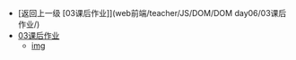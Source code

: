 - [返回上一级 [03课后作业]](web前端/teacher/JS/DOM/DOM day06/03课后作业/)
- [03课后作业](web前端/teacher/JS/DOM/DOM%20day06/03课后作业/03课后作业/)
  - [img](web前端/teacher/JS/DOM/DOM%20day06/03课后作业/03课后作业/img/)
